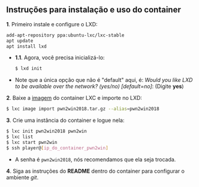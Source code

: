 ## Instruções para instalação e uso do container

**1**. Primeiro instale e configure o LXD:

```bash
add-apt-repository ppa:ubuntu-lxc/lxc-stable
apt update
apt install lxd
```

 - **1.1**. Agora, você precisa inicializá-lo:
 
    ```bash
    $ lxd init
    ```  
 
  - Note que a única opção que não é "default" aqui, é: 
 *Would you like LXD to be available over the network? (yes/no) [default=no]*: (Digite **yes**)

**2**. Baixe a [imagem](https://cloud.ufscar.br:8080/v1/AUTH_c93b694078064b4f81afd2266a502511/static.pwn2win.party/pwn2win2018.tar.gz) do container LXC e importe no LXD:

```bash
$ lxc image import pwn2win2018.tar.gz --alias=pwn2win2018
```

**3**. Crie uma instância do container e logue nela:

```bash
$ lxc init pwn2win2018 pwn2win
$ lxc list
$ lxc start pwn2win
$ ssh player@[ip_do_container_pwn2win]
```

  * A senha é `pwn2win2018`, nós recomendamos que ela seja trocada.

**4**. Siga as instruções do **README** dentro do container para configurar o ambiente _git_.
